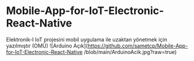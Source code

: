 # Mobile-App-for-IoT-Electronic-React-Native
Elektronik-I IoT projesini mobil uygulama ile uzaktan yönetmek için yazılmıştır (OMÜ)
![Arduino Açık](https://github.com/sametcp/Mobile-App-for-IoT-Electronic-React-Native
/blob/main/ArduinoAcik.jpg?raw=true)
